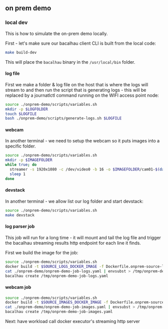 ## on prem demo

### local dev

This is how to simulate the on-prem demo locally.

First - let's make sure our bacalhau client CLI is built from the local code:

```bash
make build-dev
```

This will place the `bacalhau` binary in the `/usr/local/bin` folder.

#### log file

First we make a folder & log file on the host that is where the logs will stream to and then run the script that is generating logs - this will be replaced by a journatlctl command running on the WIFI access point node:

```bash
source ./onprem-demo/scripts/variables.sh
mkdir -p $LOGFOLDER
touch $LOGFILE
bash ./onprem-demo/scripts/generate-logs.sh $LOGFILE
```

#### webcam

In another terminal - we need to setup the webcam so it puts images into a specific folder.

```bash
source ./onprem-demo/scripts/variables.sh
mkdir -p $IMAGEFOLDER
while true; do
  streamer -s 1920x1080 -c /dev/video0 -b 16 -o $IMAGEFOLDER/cam01-$(date +%s).jpeg
  sleep 1
done
```

#### devstack

In another terminal - we allow list our log folder and start devstack:

```bash
source ./onprem-demo/scripts/variables.sh
make devstack
```

#### log parser job

This job will run for a long time - it will mount and tail the log file and trigger the bacalhau streaming results http endpoint for each line it finds.

First we build the image for the job:

```bash
source ./onprem-demo/scripts/variables.sh
docker build -t $SOURCE_LOGS_DOCKER_IMAGE -f Dockerfile.onprem-source-logs .
cat ./onprem-demo/onprem-demo-job-logs.yaml | envsubst > /tmp/onprem-demo-job-logs.yaml
bacalhau create /tmp/onprem-demo-job-logs.yaml
```

#### webcam job

```bash
source ./onprem-demo/scripts/variables.sh
docker build -t $SOURCE_IMAGES_DOCKER_IMAGE -f Dockerfile.onprem-source-images .
cat ./onprem-demo/onprem-demo-job-images.yaml | envsubst > /tmp/onprem-demo-job-images.yaml
bacalhau create /tmp/onprem-demo-job-images.yaml
```

Next: have workload call docker executor's streaming http server